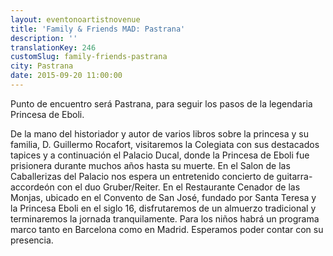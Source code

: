 ```yaml
---
layout: eventonoartistnovenue
title: 'Family & Friends MAD: Pastrana'
description: ''
translationKey: 246
customSlug: family-friends-pastrana
city: Pastrana
date: 2015-09-20 11:00:00
---
```


   Punto de encuentro será Pastrana, para seguir los pasos de la legendaria Princesa de Eboli.

De la mano del historiador y autor de varios libros sobre la princesa y su familia, D. Guillermo Rocafort, visitaremos la Colegiata con sus destacados tapices y a continuación el Palacio Ducal, donde la Princesa de Eboli fue prisionera durante muchos años hasta su muerte. En el Salon de las Caballerizas del Palacio nos espera un entretenido concierto de guitarra-accordeón con el duo Gruber/Reiter.    En el Restaurante Cenador de las Monjas, ubicado en el Convento de San José, fundado por Santa Teresa y la Princesa Eboli en el siglo 16, disfrutaremos de un almuerzo tradicional y terminaremos la jornada tranquilamente.   Para los niños habrá un programa marco tanto en Barcelona como en Madrid.    Esperamos poder contar con su presencia.
